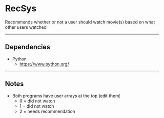 # RecSys
Recommends whether or not a user should watch movie(s) based on what other users watched
____________
Dependencies  
---------------
* Python  
  * https://www.python.org/  
____________
Notes  
---------------
* Both programs have user arrays at the top (edit them)  
  * 0 = did not watch  
  * 1 = did not watch  
  * 2 = needs recommendation  

